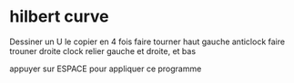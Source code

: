 # hilbert curve
 
Dessiner un U
le copier en 4 fois
faire tourner haut gauche anticlock
faire trouner droite clock
relier gauche et droite, et bas

appuyer sur ESPACE pour appliquer ce programme